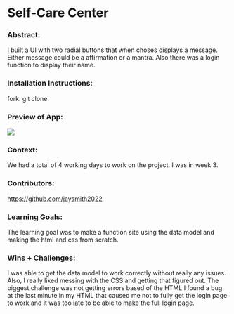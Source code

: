 
# Self-Care Center 

### Abstract:
[//]: <> (Briefly describe what you built and its features. What problem is the app solving? How does this application solve that problem?)
I built a UI with two radial buttons that when choses displays a message. Either message could be a affirmation or a mantra. Also there was a login function to display their name. 
### Installation Instructions:
[//]: <> (What steps does a person have to take to get your app cloned down and running?)
fork. git clone.
### Preview of App:
[//]: <> (Provide ONE gif or screenshot of your application - choose the "coolest" piece of functionality to show off.)
![](https://imgur.com/a/W68aPHp)
### Context:
[//]: <> (Give some context for the project here. How long did you have to work on it? How far into the Turing program are you?)
We had a total of 4 working days to work on the project. I was in week 3. 
### Contributors:
[//]: <> (Who worked on this application? Link to their GitHubs.)
https://github.com/jaysmith2022
### Learning Goals:
[//]: <> (What were the learning goals of this project? What tech did you work with?)
The learning goal was to make a function site using the data model and making the html and css from scratch. 
### Wins + Challenges:
[//]: <> (What are 2-3 wins you have from this project? What were some challenges you faced - and how did you get over them?)
I was able to get the data model to work correctly without really any issues. Also, I really liked messing with the CSS and getting that figured out. The biggest challenge was not getting errors based of the HTML I found a bug at the last minute in my HTML that caused me not to fully get the login page to work and it was too late to be able to make the full login page. 
